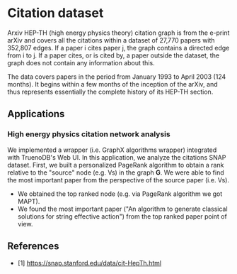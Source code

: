 # Citation dataset

Arxiv HEP-TH (high energy physics theory) citation graph is from the e-print arXiv and covers all the citations within a dataset of 27,770 papers with 352,807 edges. If a paper i cites paper j, the graph contains a directed edge from i to j. If a paper cites, or is cited by, a paper outside the dataset, the graph does not contain any information about this.

The data covers papers in the period from January 1993 to April 2003 (124 months). It begins within a few months of the inception of the arXiv, and thus represents essentially the complete history of its HEP-TH section.

## Applications

### High energy physics citation network analysis

We implemented a wrapper (i.e. GraphX algorithms wrapper) integrated with TruenoDB's Web UI. In this application, we analyze the citations SNAP dataset. First, we built a personalized PageRank algorithm to obtain a rank relative to the "source" node (e.g. Vs) in the graph **G**. We were able to find the most important paper from the perspective of the source paper (i.e. Vs). 
* We obtained the top ranked node (e.g. via PageRank algorithm we got MAPT). 
* We found the most important paper ("An algorithm to generate classical solutions for string effective action") from the top ranked paper point of view.

## References
* [1] https://snap.stanford.edu/data/cit-HepTh.html
